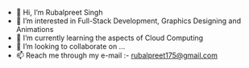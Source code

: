 - 👋 Hi, I’m Rubalpreet Singh
- 👀 I’m interested in Full-Stack Development, Graphics Designing and Animations
- 🌱 I’m currently learning the aspects of Cloud Computing
- 💞️ I’m looking to collaborate on ...
- 📫 Reach me through my e-mail :- rubalpreet175@gmail.com

<!---
meht0n/meht0n is a ✨ special ✨ repository because its `README.md` (this file) appears on your GitHub profile.
You can click the Preview link to take a look at your changes.
--->
